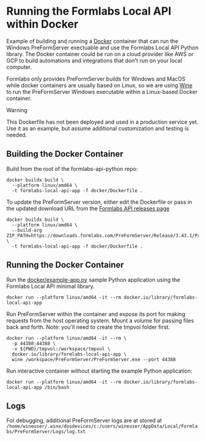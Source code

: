 # Running the Formlabs Local API within Docker

Example of building and running a [Docker](https://www.docker.com/) container that can run the Windows PreFormServer exectuable and use the Formlabs Local API Python library. The Docker container could be run on a cloud provider like AWS or GCP to build automations and integrations that don't run on your local computer.

Formlabs only provides PreFormServer builds for Windows and MacOS while docker containers are usually based on Linux, so we are using [Wine](https://www.winehq.org/) to run the PreFormServer Windows executable within a Linux-based Docker container.

> [!WARNING]  
> This Dockerfile has not been deployed and used in a production service yet.
> Use it as an example, but assume additional customization and testing is needed.

## Building the Docker Container

Build from the root of the formlabs-api-python repo:
```
docker buildx build \
  --platform linux/amd64 \
  -t formlabs-local-api-app -f docker/Dockerfile .
```

To update the PreFormServer version, either edit the Dockerfile or pass in the updated download URL from the [Formlabs API releases page](https://support.formlabs.com/s/article/Formlabs-API-downloads-and-release-notes?language=en_US)
```
docker buildx build \
  --platform linux/amd64 \
  --build-arg ZIP_PATH=https://downloads.formlabs.com/PreFormServer/Release/3.43.1/PreForm_Server_win_3.43.1_release_releaser_462_70877.zip \
  -t formlabs-local-api-app -f docker/Dockerfile .
```

## Running the Docker Container

Run the [docker/example-app.py](docker/example-app.py) sample Python application using the Formlabs Local API minimal library.
```
docker run --platform linux/amd64 -it --rm docker.io/library/formlabs-local-api-app
```

Run PreFormServer within the container and expose its port for making requests from the host operating system. Mount a volume for passing files back and forth. Note: you'll need to create the tmpvol folder first.
```
docker run --platform linux/amd64 -it --rm \
  -p 44388:44388 \
  -v ${PWD}/tmpvol:/workspace/tmpvol \
  docker.io/library/formlabs-local-api-app \
  wine /workspace/PreFormServer/PreFormServer.exe --port 44388
```

Run interactive container without starting the example Python application:
```
docker run --platform linux/amd64 -it --rm docker.io/library/formlabs-local-api-app /bin/bash
```

## Logs
For debugging, additional PreFormServer logs are at stored at `/home/wineuser/.wine/dosdevices/c:/users/wineuser/AppData/Local/Formlabs/PreFormServer/Logs/log.txt`